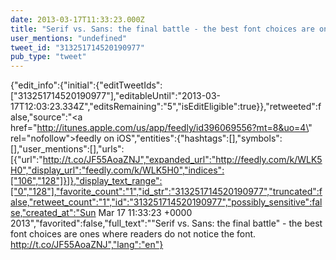 ```yaml
---
date: 2013-03-17T11:33:23.000Z
title: "Serif vs. Sans: the final battle - the best font choices are ones where readers do not notice the font. http://t.co/JF55AoaZNJ″"
user_mentions: "undefined"
tweet_id: "313251714520190977"
pub_type: "tweet"
---
```

{"edit_info":{"initial":{"editTweetIds":["313251714520190977"],"editableUntil":"2013-03-17T12:03:23.334Z","editsRemaining":"5","isEditEligible":true}},"retweeted":false,"source":"<a href=\"http://itunes.apple.com/us/app/feedly/id396069556?mt=8&uo=4\" rel=\"nofollow\">feedly on iOS</a>","entities":{"hashtags":[],"symbols":[],"user_mentions":[],"urls":[{"url":"http://t.co/JF55AoaZNJ","expanded_url":"http://feedly.com/k/WLK5H0","display_url":"feedly.com/k/WLK5H0","indices":["106","128"]}]},"display_text_range":["0","128"],"favorite_count":"1","id_str":"313251714520190977","truncated":false,"retweet_count":"1","id":"313251714520190977","possibly_sensitive":false,"created_at":"Sun Mar 17 11:33:23 +0000 2013","favorited":false,"full_text":"\"Serif vs. Sans: the final battle\" - the best font choices are ones where readers do not notice the font. http://t.co/JF55AoaZNJ","lang":"en"}
